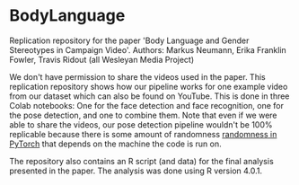 # BodyLanguage
Replication repository for the paper 'Body Language and Gender Stereotypes in Campaign Video'.
Authors: Markus Neumann, Erika Franklin Fowler, Travis Ridout (all Wesleyan Media Project)

We don't have permission to share the videos used in the paper. This replication repository shows how our pipeline works for one example video from our dataset which can also be found on YouTube. This is done in three Colab notebooks: One for the face detection and face recognition, one for the pose detection, and one to combine them. Note that even if we were able to share the videos, our pose detection pipeline wouldn't be 100% replicable because there is some amount of randomness [randomness in PyTorch](https://pytorch.org/docs/stable/notes/randomness.htmlhttps://pytorch.org/docs/stable/notes/randomness.html) that depends on the machine the code is run on.

The repository also contains an R script (and data) for the final analysis presented in the paper. The analysis was done using R version 4.0.1.
